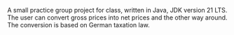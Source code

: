 A small practice group project for class, written in Java, JDK version 21 LTS.
The user can convert gross prices into net prices and the other way around.
The conversion is based on German taxation law.
